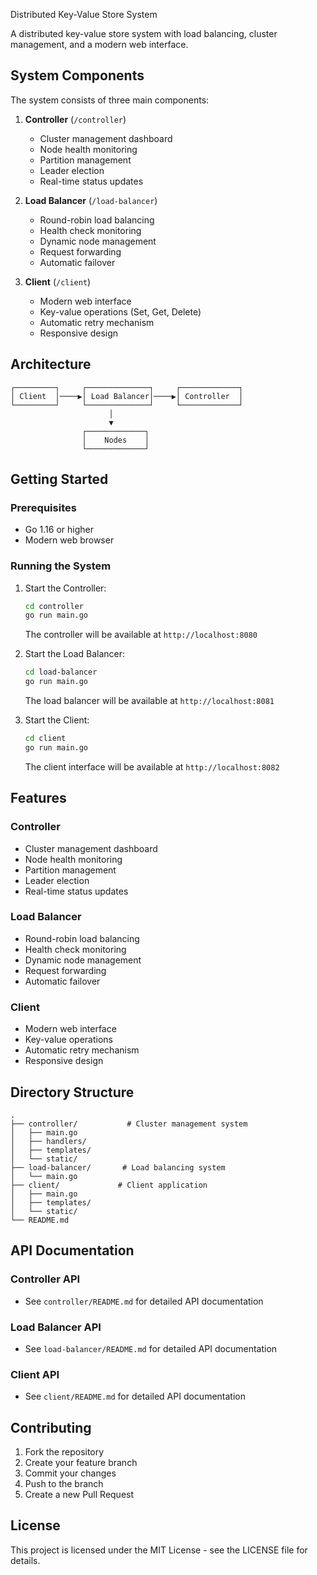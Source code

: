 Distributed Key-Value Store System

A distributed key-value store system with load balancing, cluster management, and a modern web interface.

## System Components

The system consists of three main components:

1. **Controller** (`/controller`)
   - Cluster management dashboard
   - Node health monitoring
   - Partition management
   - Leader election
   - Real-time status updates

2. **Load Balancer** (`/load-balancer`)
   - Round-robin load balancing
   - Health check monitoring
   - Dynamic node management
   - Request forwarding
   - Automatic failover

3. **Client** (`/client`)
   - Modern web interface
   - Key-value operations (Set, Get, Delete)
   - Automatic retry mechanism
   - Responsive design

## Architecture

```
┌─────────┐     ┌──────────────┐     ┌─────────────┐
│ Client  │────▶│ Load Balancer│────▶│ Controller  │
└─────────┘     └──────────────┘     └─────────────┘
                      │
                      ▼
                ┌─────────────┐
                │    Nodes    │
                └─────────────┘
```

## Getting Started

### Prerequisites

- Go 1.16 or higher
- Modern web browser

### Running the System

1. Start the Controller:
   ```bash
   cd controller
   go run main.go
   ```
   The controller will be available at `http://localhost:8080`

2. Start the Load Balancer:
   ```bash
   cd load-balancer
   go run main.go
   ```
   The load balancer will be available at `http://localhost:8081`

3. Start the Client:
   ```bash
   cd client
   go run main.go
   ```
   The client interface will be available at `http://localhost:8082`

## Features

### Controller
- Cluster management dashboard
- Node health monitoring
- Partition management
- Leader election
- Real-time status updates

### Load Balancer
- Round-robin load balancing
- Health check monitoring
- Dynamic node management
- Request forwarding
- Automatic failover

### Client
- Modern web interface
- Key-value operations
- Automatic retry mechanism
- Responsive design

## Directory Structure

```
.
├── controller/           # Cluster management system
│   ├── main.go
│   ├── handlers/
│   ├── templates/
│   └── static/
├── load-balancer/       # Load balancing system
│   └── main.go
├── client/             # Client application
│   ├── main.go
│   ├── templates/
│   └── static/
└── README.md
```

## API Documentation

### Controller API
- See `controller/README.md` for detailed API documentation

### Load Balancer API
- See `load-balancer/README.md` for detailed API documentation

### Client API
- See `client/README.md` for detailed API documentation

## Contributing

1. Fork the repository
2. Create your feature branch
3. Commit your changes
4. Push to the branch
5. Create a new Pull Request

## License

This project is licensed under the MIT License - see the LICENSE file for details.
